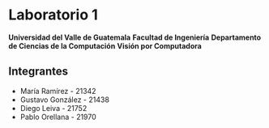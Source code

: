 # Laboratorio 1

**Universidad del Valle de Guatemala**
**Facultad de Ingeniería**
**Departamento de Ciencias de la Computación**
**Visión por Computadora**

## Integrantes
- María Ramírez - 21342  
- Gustavo González - 21438  
- Diego Leiva - 21752  
- Pablo Orellana - 21970  
